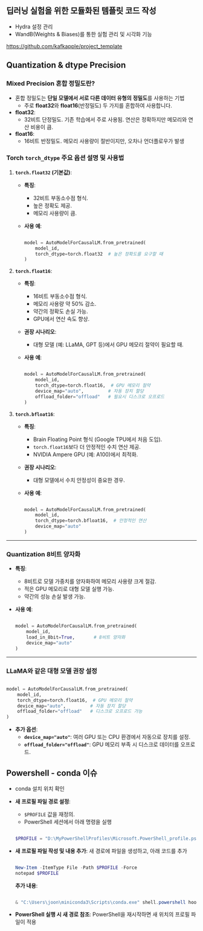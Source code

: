 
## 딥러닝 실험을 위한 모듈화된 템플릿 코드 작성
- Hydra 설정 관리
- WandB(Weights & Biases)를 통한 실험 관리 및 시각화 기능

https://github.com/kafkapple/project_template
## Quantization & dtype Precision

### Mixed Precision **혼합 정밀도란?**

- 혼합 정밀도는 **단일 모델에서 서로 다른 데이터 유형의 정밀도**를 사용하는 기법
    - 주로 **float32**와 **float16**(반정밀도) 두 가지를 혼합하여 사용합니다.
- **float32**:
    - 32비트 단정밀도. 기존 학습에서 주로 사용됨. 연산은 정확하지만 메모리와 연산 비용이 큼.
- **float16**:
    - 16비트 반정밀도. 메모리 사용량이 절반이지만, 오차나 언더플로우가 발생

### Torch `torch_dtype` 주요 옵션 설명 및 사용법

1. **`torch.float32` (기본값)**:
    - **특징**:
        - 32비트 부동소수점 형식.
        - 높은 정확도 제공.
        - 메모리 사용량이 큼.
    - **사용 예**:
        
        ```python
        
        model = AutoModelForCausalLM.from_pretrained(
            model_id,
            torch_dtype=torch.float32  # 높은 정확도를 요구할 때
        )
        
        ```
        
2. **`torch.float16`**:
    - **특징**:
        - 16비트 부동소수점 형식.
        - 메모리 사용량 약 50% 감소.
        - 약간의 정확도 손실 가능.
        - GPU에서 연산 속도 향상.
    - **권장 시나리오**:
        - 대형 모델 (예: LLaMA, GPT 등)에서 GPU 메모리 절약이 필요할 때.
    - **사용 예**:
        
        ```python
        
        model = AutoModelForCausalLM.from_pretrained(
            model_id,
            torch_dtype=torch.float16,  # GPU 메모리 절약
            device_map="auto",         # 자동 장치 할당
            offload_folder="offload"   # 필요시 디스크로 오프로드
        )
        
        ```
        
3. **`torch.bfloat16`**:
    - **특징**:
        - Brain Floating Point 형식 (Google TPU에서 처음 도입).
        - `torch.float16`보다 더 안정적인 수치 연산 제공.
        - NVIDIA Ampere GPU (예: A100)에서 최적화.
    - **권장 시나리오**:
        - 대형 모델에서 수치 안정성이 중요한 경우.
    - **사용 예**:
        
        ```python
        
        model = AutoModelForCausalLM.from_pretrained(
            model_id,
            torch_dtype=torch.bfloat16,  # 안정적인 연산
            device_map="auto"
        )
        
        ```
        

---

### **Quantization 8비트 양자화**

- **특징**:
    - 8비트로 모델 가중치를 양자화하여 메모리 사용량 크게 절감.
    - 적은 GPU 메모리로 대형 모델 실행 가능.
    - 약간의 성능 손실 발생 가능.
- **사용 예**:
    
    ```python
    
    model = AutoModelForCausalLM.from_pretrained(
        model_id,
        load_in_8bit=True,       # 8비트 양자화
        device_map="auto"
    )
    
    ```
    

---

### **LLaMA와 같은 대형 모델 권장 설정**

```python

model = AutoModelForCausalLM.from_pretrained(
    model_id,
    torch_dtype=torch.float16,  # GPU 메모리 절약
    device_map="auto",         # 자동 장치 할당
    offload_folder="offload"   # 디스크로 오프로드 가능
)

```

- **추가 옵션**:
    - **`device_map="auto"`**: 여러 GPU 또는 CPU 환경에서 자동으로 장치를 설정.
    - **`offload_folder="offload"`**: GPU 메모리 부족 시 디스크로 데이터를 오프로드.

## Powershell - conda 이슈

- conda 설치 위치 확인

- **새 프로필 파일 경로 설정**:
    - `$PROFILE` 값을 재정의.
    - PowerShell 세션에서 아래 명령을 실행
    
    ```powershell
    
    $PROFILE = "D:\MyPowerShellProfiles\Microsoft.PowerShell_profile.ps1
    ```
    
- **새 프로필 파일 작성 및 내용 추가**:
새 경로에 파일을 생성하고, 아래 코드를 추가
    
    ```powershell
    
    New-Item -ItemType File -Path $PROFILE -Force
    notepad $PROFILE
    ```
    
    **추가 내용**:
    
    ```powershell
    
    & "C:\Users\joon\miniconda3\Scripts\conda.exe" shell.powershell hook | Out-String | Invoke-Expression
    ```
    
- **PowerShell 실행 시 새 경로 참조**:
PowerShell을 재시작하면 새 위치의 프로필 파일이 적용